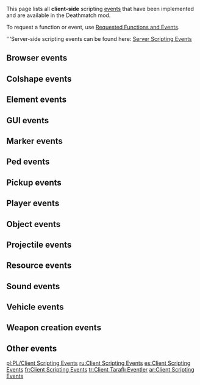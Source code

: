 <pageclass class="client"></pageclass> This page lists all **client-side** scripting [events](/event.md "wikilink") that have been implemented and are available in the Deathmatch mod.

To request a function or event, use [Requested Functions and Events](/Requested_Functions_and_Events.md "wikilink").

'''Server-side scripting events can be found here: [Server Scripting Events](/Server_Scripting_Events.md "wikilink")

Browser events
--------------

Colshape events
---------------

Element events
--------------

GUI events
----------

Marker events
-------------

Ped events
----------

Pickup events
-------------

Player events
-------------

Object events
-------------

Projectile events
-----------------

Resource events
---------------

Sound events
------------

Vehicle events
--------------

Weapon creation events
----------------------

Other events
------------

[pl:PL/Client Scripting Events](/pl:PL/Client_Scripting_Events.md "wikilink") [ru:Client Scripting Events](/ru:Client_Scripting_Events.md "wikilink") [es:Client Scripting Events](/es:Client_Scripting_Events.md "wikilink") [fr:Client Scripting Events](/fr:Client_Scripting_Events.md "wikilink") [tr:Client Taraflı Eventler](/tr:Client_Taraflı_Eventler.md "wikilink") [ar:Client Scripting Events](/ar:Client_Scripting_Events.md "wikilink")
